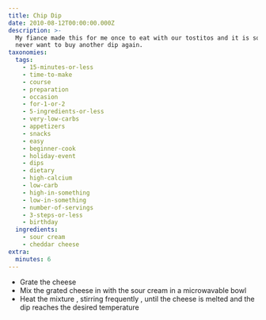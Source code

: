 ```yaml
---
title: Chip Dip
date: 2010-08-12T00:00:00.000Z
description: >-
  My fiance made this for me once to eat with our tostitos and it is so good. i
  never want to buy another dip again.
taxonomies:
  tags:
    - 15-minutes-or-less
    - time-to-make
    - course
    - preparation
    - occasion
    - for-1-or-2
    - 5-ingredients-or-less
    - very-low-carbs
    - appetizers
    - snacks
    - easy
    - beginner-cook
    - holiday-event
    - dips
    - dietary
    - high-calcium
    - low-carb
    - high-in-something
    - low-in-something
    - number-of-servings
    - 3-steps-or-less
    - birthday
  ingredients:
    - sour cream
    - cheddar cheese
extra:
  minutes: 6
---
```

 - Grate the cheese
 - Mix the grated cheese in with the sour cream in a microwavable bowl
 - Heat the mixture , stirring frequently , until the cheese is melted and the dip reaches the desired temperature
